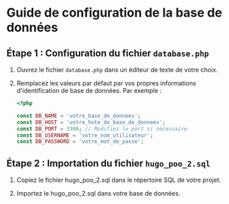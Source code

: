 # Guide de configuration de la base de données

## Étape 1 : Configuration du fichier `database.php`

1. Ouvrez le fichier `database.php` dans un éditeur de texte de votre choix.

2. Remplacez les valeurs par défaut par vos propres informations d'identification de base de données. Par exemple :

   ```php
   <?php

   const DB_NAME = 'votre_base_de_donnees';
   const DB_HOST = 'votre_hote_de_base_de_donnees';
   const DB_PORT = 3306; // Modifiez le port si nécessaire
   const DB_USERNAME = 'votre_nom_utilisateur';
   const DB_PASSWORD = 'votre_mot_de_passe';

## Étape 2 : Importation du fichier `hugo_poo_2.sql`

1. Copiez le fichier hugo_poo_2.sql dans le répertoire SQL de votre projet.

2. Importez le hugo_poo_2.sql dans votre base de données. 
